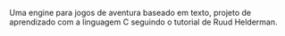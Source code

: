 Uma engine para jogos de aventura baseado em texto, projeto de aprendizado com a linguagem C seguindo o tutorial de Ruud Helderman.
